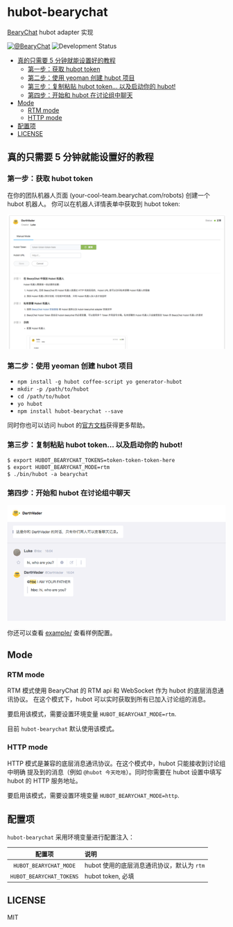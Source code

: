 # hubot-bearychat

[BearyChat](https://bearychat.com) hubot adapter 实现

[![@BearyChat](http://openapi.beary.chat/badge.svg)](http://openapi.beary.chat/join)
![Development Status](https://img.shields.io/badge/status-0.3.0-green.svg?style=flat-square)

<!-- toc -->

- [真的只需要 5 分钟就能设置好的教程](#%E7%9C%9F%E7%9A%84%E5%8F%AA%E9%9C%80%E8%A6%81-5-%E5%88%86%E9%92%9F%E5%B0%B1%E8%83%BD%E8%AE%BE%E7%BD%AE%E5%A5%BD%E7%9A%84%E6%95%99%E7%A8%8B)
  * [第一步：获取 hubot token](#%E7%AC%AC%E4%B8%80%E6%AD%A5%E8%8E%B7%E5%8F%96-hubot-token)
  * [第二步：使用 yeoman 创建 hubot 项目](#%E7%AC%AC%E4%BA%8C%E6%AD%A5%E4%BD%BF%E7%94%A8-yeoman-%E5%88%9B%E5%BB%BA-hubot-%E9%A1%B9%E7%9B%AE)
  * [第三步：复制粘贴 hubot token... 以及启动你的 hubot!](#%E7%AC%AC%E4%B8%89%E6%AD%A5%E5%A4%8D%E5%88%B6%E7%B2%98%E8%B4%B4-hubot-token-%E4%BB%A5%E5%8F%8A%E5%90%AF%E5%8A%A8%E4%BD%A0%E7%9A%84-hubot)
  * [第四步：开始和 hubot 在讨论组中聊天](#%E7%AC%AC%E5%9B%9B%E6%AD%A5%E5%BC%80%E5%A7%8B%E5%92%8C-hubot-%E5%9C%A8%E8%AE%A8%E8%AE%BA%E7%BB%84%E4%B8%AD%E8%81%8A%E5%A4%A9)
- [Mode](#mode)
  * [RTM mode](#rtm-mode)
  * [HTTP mode](#http-mode)
- [配置项](#%E9%85%8D%E7%BD%AE%E9%A1%B9)
- [LICENSE](#license)

<!-- tocstop -->

## 真的只需要 5 分钟就能设置好的教程

### 第一步：获取 hubot token

在你的团队机器人页面 (your-cool-team.bearychat.com/robots) 创建一个 hubot 机器人。
你可以在机器人详情表单中获取到 hubot token:

![art/create_hubot.png](art/create_hubot.png)

### 第二步：使用 yeoman 创建 hubot 项目

- `npm install -g hubot coffee-script yo generator-hubot`
- `mkdir -p /path/to/hubot`
- `cd /path/to/hubot`
- `yo hubot`
- `npm install hubot-bearychat --save`

同时你也可以访问 hubot 的[官方文档](https://github.com/github/hubot/tree/master/docs)获得更多帮助。

### 第三步：复制粘贴 hubot token... 以及启动你的 hubot!

```shell
$ export HUBOT_BEARYCHAT_TOKENS=token-token-token-here
$ export HUBOT_BEARYCHAT_MODE=rtm
$ ./bin/hubot -a bearychat
```

### 第四步：开始和 hubot 在讨论组中聊天

![art/bot_chat.png](art/bot_chat.png)

你还可以查看 [example/](example) 查看样例配置。

## Mode

### RTM mode

RTM 模式使用 BearyChat 的 RTM api 和 WebSocket 作为 hubot 的底层消息通讯协议。
在这个模式下，hubot 可以实时获取到所有已加入讨论组的消息。

要启用该模式，需要设置环境变量 `HUBOT_BEARYCHAT_MODE=rtm`.

目前 `hubot-bearychat` 默认使用该模式。

### HTTP mode

HTTP 模式是兼容的底层消息通讯协议。在这个模式中，hubot 只能接收到讨论组中明确
提及到的消息（例如 `@hubot 今天吃啥`）。同时你需要在 hubot 设置中填写 hubot 的
HTTP 服务地址。

要启用该模式，需要设置环境变量 `HUBOT_BEARYCHAT_MODE=http`.

## 配置项

`hubot-bearychat` 采用环境变量进行配置注入：

| 配置项 | 说明 |
|:------:|:------------|
| `HUBOT_BEARYCHAT_MODE` | hubot 使用的底层消息通讯协议，默认为 `rtm` |
| `HUBOT_BEARYCHAT_TOKENS` | hubot token, 必填 |

## LICENSE

MIT
